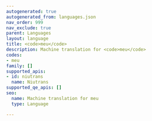 ```yaml
---
autogenerated: true
autogenerated_from: languages.json
nav_order: 999
nav_exclude: true
parent: Languages
layout: language
title: <code>meu</code>
description: Machine translation for <code>meu</code>
codes:
- meu
family: []
supported_apis:
- id: niutrans
  name: Niutrans
supported_qe_apis: []
seo:
  name: Machine translation for meu
  type: Language

---
```


